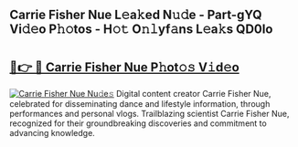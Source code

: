 ## Carrie Fisher Nue L𝚎a𝚔ed N𝚞𝚍e - Part-gYQ Vi𝚍𝚎o P𝚑𝚘tos - H𝚘𝚝 O𝚗𝚕yf𝚊ns L𝚎a𝚔s QD0Io

# <h2><a href="http://kf22hg.oniu.top/?m=Carrie+Fisher+Nue">🔗👉 🔴 Carrie Fisher Nue P𝚑ot𝚘𝚜 V𝚒d𝚎o</a></h2>

[![Carrie Fisher Nue Nu𝚍e𝚜](https://i.imgur.com/0qMVB7G.gif)](http://kf22hg.oniu.top/?m=Carrie+Fisher+Nue)
Digital content creator Carrie Fisher Nue, celebrated for disseminating dance and lifestyle information, through performances and personal vlogs. Trailblazing scientist Carrie Fisher Nue, recognized for their groundbreaking discoveries and commitment to advancing knowledge.  
